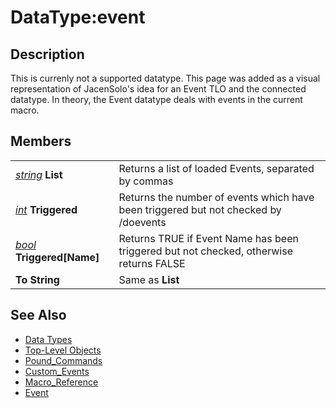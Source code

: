 # DataType:event

## Description

This is currenly not a supported datatype. This page was added as a visual representation of JacenSolo's idea for an Event TLO and the connected datatype. In theory, the Event datatype deals with events in the current macro.

## Members

|  |  |
| :--- | :--- |
| [_string_](datatype-string.md) **List** | Returns a list of loaded Events, separated by commas |
| [_int_](datatype-int.md) **Triggered** | Returns the number of events which have been triggered but not checked by /doevents |
| [_bool_](datatype-bool.md) **Triggered\[Name\]** | Returns TRUE if Event Name has been triggered but not checked, otherwise returns FALSE |
| **To String** | Same as **List** |

## See Also

* [Data Types](./)
* [Top-Level Objects](../top-level-objects/)
* [Pound\_Commands](../../commands/macro-commands/pound-commands/)
* [Custom\_Events](../../macros/macros/custom-events.md)
* [Macro\_Reference](../../documentation/macro-reference.md)
* [Event](../../commands/macro-commands/event.md)

